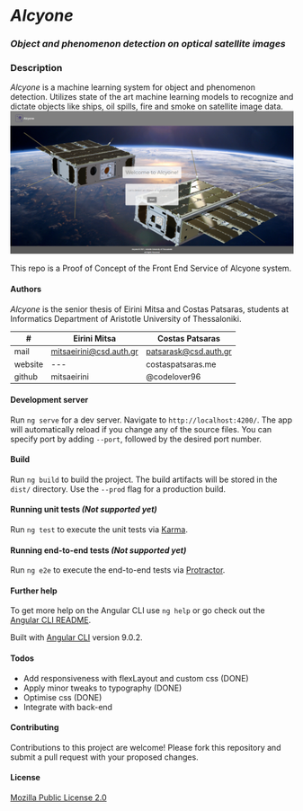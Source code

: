 # *Alcyone*

### *Object and phenomenon detection on optical satellite images*

### Description

*Alcyone* is a machine learning system for object and phenomenon detection. Utilizes state of the art machine learning
models to recognize and dictate objects like ships, oil spills, fire and smoke on satellite image data.
![Alcyone Home Page Screenshot](screenshot.PNG)

This repo is a Proof of Concept of the Front End Service of Alcyone system.

#### Authors

*Alcyone* is the senior thesis of Eirini Mitsa and Costas Patsaras, students at Informatics Department of Aristotle
University of Thessaloniki.

| # | Eirini Mitsa | Costas Patsaras |
| ------------ | ------------ | ------------ |
| mail | mitsaeirini@csd.auth.gr | patsarask@csd.auth.gr |
| website |---| costaspatsaras.me |
| github | mitsaeirini | @codelover96 |
#### Development server

Run `ng serve` for a dev server. Navigate to `http://localhost:4200/`. The app will automatically reload if you change
any of the source files. You can specify port by adding `--port`, followed by the desired port number.

#### Build

Run `ng build` to build the project. The build artifacts will be stored in the `dist/` directory. Use the `--prod` flag
for a production build.

#### Running unit tests *(Not supported yet)*

Run `ng test` to execute the unit tests via [Karma](https://karma-runner.github.io).

#### Running end-to-end tests *(Not supported yet)*

Run `ng e2e` to execute the end-to-end tests via [Protractor](http://www.protractortest.org/).

#### Further help

To get more help on the Angular CLI use `ng help` or go check out
the [Angular CLI README](https://github.com/angular/angular-cli/blob/master/README.md).

Built with [Angular CLI](https://github.com/angular/angular-cli) version 9.0.2.

#### Todos
* Add responsiveness with flexLayout and custom css (DONE)
* Apply minor tweaks to typography (DONE)
* Optimise css (DONE)
* Integrate with back-end

#### Contributing
Contributions to this project are welcome! Please fork this repository and submit a pull request with your proposed changes.

#### License
[Mozilla Public License 2.0](https://choosealicense.com/licenses/mpl-2.0/)
